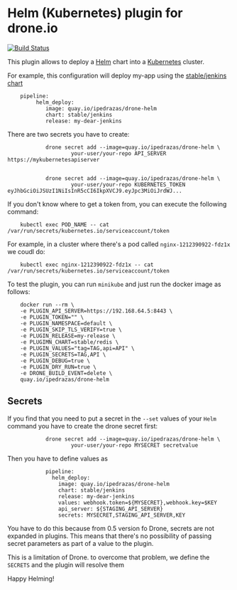# Helm (Kubernetes) plugin for drone.io

[![Build Status](http://drone.sohohousedigital.com/api/badges/ipedrazas/drone-helm/status.svg)](http://drone.sohohousedigital.com/ipedrazas/drone-helm)

This plugin allows to deploy a [Helm](https://github.com/kubernetes/helm) chart into a [Kubernetes](https://github.com/kubernetes/kubernetes) cluster.

For example, this configuration will deploy my-app using the [stable/jenkins chart](https://github.com/kubernetes/charts/tree/master/stable/jenkins)


        pipeline:
             helm_deploy:
                image: quay.io/ipedrazas/drone-helm                    
                chart: stable/jenkins
                release: my-dear-jenkins

There are two secrets you have to create:

                drone secret add --image=quay.io/ipedrazas/drone-helm \
                        your-user/your-repo API_SERVER https://mykubernetesapiserver


                drone secret add --image=quay.io/ipedrazas/drone-helm \
                        your-user/your-repo KUBERNETES_TOKEN eyJhbGciOiJSUzI1NiIsInR5cCI6IkpXVCJ9.eyJpc3MiOiJrdWJ...

                        
If you don't know where to get a token from, you can execute the following command:

        kubectl exec POD_NAME -- cat /var/run/secrets/kubernetes.io/serviceaccount/token

For example, in a cluster where there's a pod called `nginx-1212390922-fdz1x` we coudl do:

        kubectl exec nginx-1212390922-fdz1x -- cat /var/run/secrets/kubernetes.io/serviceaccount/token


To test the plugin, you can run `minikube` and just run the docker image as follows:


        docker run --rm \
        -e PLUGIN_API_SERVER=https://192.168.64.5:8443 \
        -e PLUGIN_TOKEN="" \
        -e PLUGIN_NAMESPACE=default \
        -e PLUGIN_SKIP_TLS_VERIFY=true \
        -e PLUGIN_RELEASE=my-release \
        -e PLUGIMN_CHART=stable/redis \
        -e PLUGIN_VALUES="tag=TAG,api=API" \
        -e PLUGIN_SECRETS=TAG,API \
        -e PLUGIN_DEBUG=true \
        -e PLUGIN_DRY_RUN=true \
        -e DRONE_BUILD_EVENT=delete \
        quay.io/ipedrazas/drone-helm


## Secrets

If you find that you need to put a secret in the `--set` values of your `Helm` command you have to create the drone secret first:

                drone secret add --image=quay.io/ipedrazas/drone-helm \
                        your-user/your-repo MYSECRET secretvalue

Then you have to define values as 


                pipeline:
                  helm_deploy:
                    image: quay.io/ipedrazas/drone-helm                    
                    chart: stable/jenkins
                    release: my-dear-jenkins
                    values: webhook.token=${MYSECRET},webhook.key=$KEY
                    api_server: ${STAGING_API_SERVER}
                    secrets: MYSECRET,STAGING_API_SERVER,KEY

You have to do this because from 0.5 version fo Drone, secrets are not expanded in plugins. This means that there's
no possibility of passing secret parameters as part of a value to the plugin.

This is a limitation of Drone. to overcome that problem, we define the `SECRETS` and the plugin will resolve them

Happy Helming!
